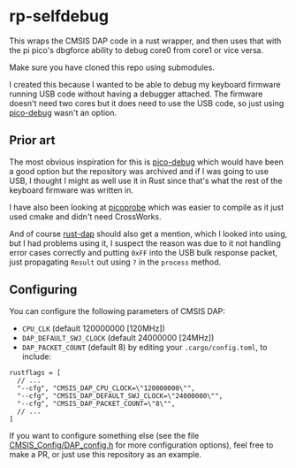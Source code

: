 # rp-selfdebug

This wraps the CMSIS DAP code in a rust wrapper, and then uses that with the pi
pico's dbgforce ability to debug core0 from core1 or vice versa.

Make sure you have cloned this repo using submodules.

I created this because I wanted to be able to debug my keyboard firmware
running USB code without having a debugger attached. The firmware doesn't need
two cores but it does need to use the USB code, so just using [pico-debug]
wasn't an option.

## Prior art
The most obvious inspiration for this is [pico-debug] which would have been a
good option but the repository was archived and if I was going to use USB, I
thought I might as well use it in Rust since that's what the rest of the
keyboard firmware was written in.

I have also been looking at [picoprobe] which was easier to compile as it just
used cmake and didn't need CrossWorks.

And of course [rust-dap] should also get a mention, which I looked into using,
but I had problems using it, I suspect the reason was due to it not handling
error cases correctly and putting `0xFF` into the USB bulk response packet,
just propagating `Result` out using `?` in the `process` method.

[pico-debug]: https://github.com/majbthrd/pico-debug
[picoprobe]: https://github.com/majbthrd/pico-debug
[rust-dap]: https://github.com/ciniml/rust-dap

## Configuring
You can configure the following parameters of CMSIS DAP:
- `CPU_CLK` (default 120000000 [120MHz])
- `DAP_DEFAULT_SWJ_CLOCK` (default 24000000 [24MHz])
- `DAP_PACKET_COUNT` (default 8)
by editing your `.cargo/config.toml`, to include:

```
rustflags = [
  // ...
  "--cfg", "CMSIS_DAP_CPU_CLOCK=\"120000000\"",
  "--cfg", "CMSIS_DAP_DEFAULT_SWJ_CLOCK=\"24000000\"",
  "--cfg", "CMSIS_DAP_PACKET_COUNT=\"8\"",
  // ...
]
```

If you want to configure something else (see the file
[CMSIS_Config/DAP_config.h](CMSIS_Config/DAP_config.h) for more configuration
options), feel free to make a PR, or just use this repository as an example.
